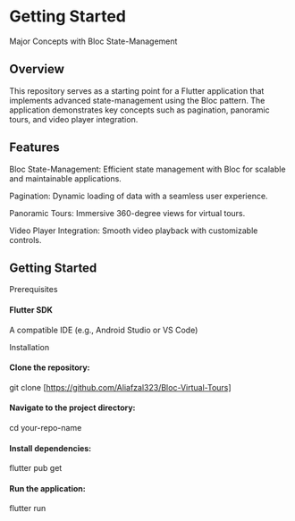 # Getting Started

Major Concepts with Bloc State-Management

<h2>Overview</h2>

This repository serves as a starting point for a Flutter application that implements advanced state-management using the Bloc pattern. The application demonstrates key concepts such as pagination, panoramic tours, and video player integration.

<h2>Features</h2>

Bloc State-Management: Efficient state management with Bloc for scalable and maintainable applications.

Pagination: Dynamic loading of data with a seamless user experience.

Panoramic Tours: Immersive 360-degree views for virtual tours.

Video Player Integration: Smooth video playback with customizable controls.

<h2>Getting Started</h2>

Prerequisites

<h4>Flutter SDK</h4>

A compatible IDE (e.g., Android Studio or VS Code)

Installation

<h4>Clone the repository:</h4>

git clone [https://github.com/Aliafzal323/Bloc-Virtual-Tours]

<h4>Navigate to the project directory:</h4>

cd your-repo-name

<h4>Install dependencies:</h4>

flutter pub get

<h4>Run the application:</h4>

flutter run
